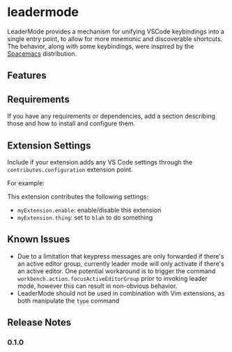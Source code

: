 # leadermode

LeaderMode provides a mechanism for unifying VSCode keybindings into a single entry point, to allow for more mnemonic and discoverable shortcuts. The behavior, along with some keybindings, were inspired by the [Spacemacs](http://spacemacs.org) distribution.

## Features

## Requirements

If you have any requirements or dependencies, add a section describing those and how to install and configure them.

## Extension Settings

Include if your extension adds any VS Code settings through the `contributes.configuration` extension point.

For example:

This extension contributes the following settings:

* `myExtension.enable`: enable/disable this extension
* `myExtension.thing`: set to `blah` to do something

## Known Issues

- Due to a limitation that keypress messages are only forwarded if there's an active editor group,
currently leader mode will only activate if there's an active editor. One potential workaround
is to trigger the command `workbench.action.focusActiveEditorGroup` prior to invoking leader mode, however this can result in non-obvious behavior.
- LeaderMode should not be used in combination with Vim extensions, as both manipulate the `type` command

## Release Notes

### 0.1.0
